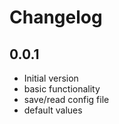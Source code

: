 # Changelog

## 0.0.1

- Initial version
- basic functionality
- save/read config file
- default values
